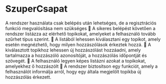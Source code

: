 # SzuperCsapat


A rendszer használata csak belépés után lehetséges, de a regisztrációs funkció megvalósítása 
nem szükséges 
 A sikeres belépést követően a rendszer listázza az elérhető topikokat, amelyeket a felhasználó 
tovább szűrhet típus szerint. 
 A listából lehessen kiválasztani egy topikot, amely esetén megnézhető, hogy milyen 
hozzászólások érkeztek hozzá. 
 A kiválasztott topikhoz lehessen új hozzászólást hozzáadni, amely tartalmazza a hozzászóló 
azonosítóját, a hozzászólás időpontját és szövegét. 
 A felhasználó legyen képes listázni azokat a topikokat, amelyekhez ő hozzászólt 
 A rendszer biztosítson egy funkciót, amely a felhasználót informálja arról, hogy egy általa 
megjelölt topikba új hozzászólás érkezett. 
